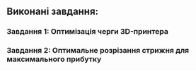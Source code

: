 
## Виконані завдання:

### Завдання 1: Оптимізація черги 3D-принтера
### Завдання 2: Оптимальне розрізання стрижня для максимального прибутку
